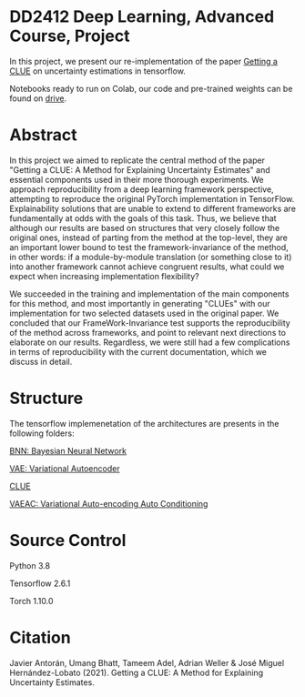 # DD2412 Deep Learning, Advanced Course, Project


In this project, we present our re-implementation of the paper [Getting a CLUE](https://arxiv.org/abs/2006.06848) on uncertainty estimations in tensorflow.

Notebooks ready to run on Colab, our code and pre-trained weights can be found on [drive](https://drive.google.com/drive/folders/1-9qUsgcklq2Mrx_ScDG134BViOOUO8nI?usp=sharing).

# Abstract
In this project we aimed to replicate the central method of the paper "Getting a CLUE: A Method for Explaining Uncertainty Estimates" and essential components used in their more thorough experiments. We approach reproducibility from a deep learning framework perspective, attempting to reproduce the original PyTorch implementation in TensorFlow. Explainability solutions that are unable to extend to different frameworks are fundamentally at odds with the goals of this task. Thus, we believe that although our results are based on structures that very closely follow the original ones, instead of parting from the method at the top-level, they are an important lower bound to test the framework-invariance of the method, in other words: if a module-by-module translation (or something close to it) into another framework cannot achieve congruent results, what could we expect when increasing implementation flexibility?

We succeeded in the training and implementation of the main components for this method, and most importantly in generating "CLUEs" with our implementation for two selected datasets used in the original paper. We concluded that our FrameWork-Invariance test supports the reproducibility of the method across frameworks, and point to relevant next directions to elaborate on our results. Regardless, we were still had a few complications in terms of reproducibility with the current documentation, which we discuss in detail.

# Structure
The tensorflow implemenetation of the architectures are presents in the following folders:

[BNN: Bayesian Neural Network](https://github.com/alishibli97/DLAdv-Project/tree/main/BNN) 

[VAE: Variational Autoencoder](https://github.com/alishibli97/DLAdv-Project/tree/main/VAE) 

[CLUE ](https://github.com/alishibli97/DLAdv-Project/tree/main/CLUE) 

[VAEAC: Variational Auto-encoding Auto Conditioning](https://github.com/alishibli97/DLAdv-Project/tree/main/VAEAC)

# Source Control

Python 3.8

Tensorflow 2.6.1

Torch 1.10.0

# Citation

Javier Antorán, Umang Bhatt, Tameem Adel, Adrian Weller & José Miguel Hernández-Lobato (2021). Getting a CLUE: A Method for Explaining Uncertainty Estimates.
